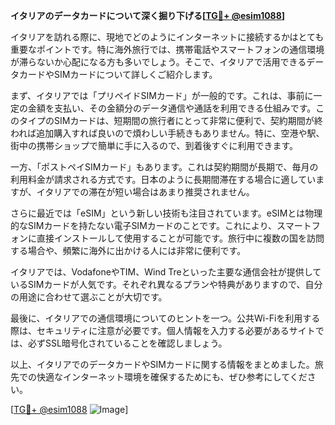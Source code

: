 **イタリアのデータカードについて深く掘り下げる[[TG💪+ @esim1088](https://t.me/s/esim1088)]**

イタリアを訪れる際に、現地でどのようにインターネットに接続するかはとても重要なポイントです。特に海外旅行では、携帯電話やスマートフォンの通信環境が滞らないか心配になる方も多いでしょう。そこで、イタリアで活用できるデータカードやSIMカードについて詳しくご紹介します。

まず、イタリアでは「プリペイドSIMカード」が一般的です。これは、事前に一定の金額を支払い、その金額分のデータ通信や通話を利用できる仕組みです。このタイプのSIMカードは、短期間の旅行者にとって非常に便利で、契約期間が終われば追加購入すれば良いので煩わしい手続きもありません。特に、空港や駅、街中の携帯ショップで簡単に手に入るので、到着後すぐに利用できます。

一方、「ポストペイSIMカード」もあります。これは契約期間が長期で、毎月の利用料金が請求される方式です。日本のように長期間滞在する場合に適していますが、イタリアでの滞在が短い場合はあまり推奨されません。

さらに最近では「eSIM」という新しい技術も注目されています。eSIMとは物理的なSIMカードを持たない電子SIMカードのことです。これにより、スマートフォンに直接インストールして使用することが可能です。旅行中に複数の国を訪問する場合や、頻繁に海外に出かける人には非常に便利です。

イタリアでは、VodafoneやTIM、Wind Treといった主要な通信会社が提供しているSIMカードが人気です。それぞれ異なるプランや特典がありますので、自分の用途に合わせて選ぶことが大切です。

最後に、イタリアでの通信環境についてのヒントを一つ。公共Wi-Fiを利用する際は、セキュリティに注意が必要です。個人情報を入力する必要があるサイトでは、必ずSSL暗号化されていることを確認しましょう。

以上、イタリアでのデータカードやSIMカードに関する情報をまとめました。旅先での快適なインターネット環境を確保するためにも、ぜひ参考にしてください。

[[TG💪+ @esim1088](https://t.me/s/esim1088) ![Image](https://i.postimg.cc/Y0z9fWf4/image.png)]